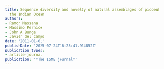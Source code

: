 ```yaml
---
title: Sequence diversity and novelty of natural assemblages of picoeukaryotes from
  the Indian Ocean
authors:
- Ramon Massana
- Massimo Pernice
- John A Bunge
- Javier del Campo
date: '2011-01-01'
publishDate: '2025-07-24T16:25:41.924852Z'
publication_types:
- article-journal
publication: '*The ISME journal*'
---
```

